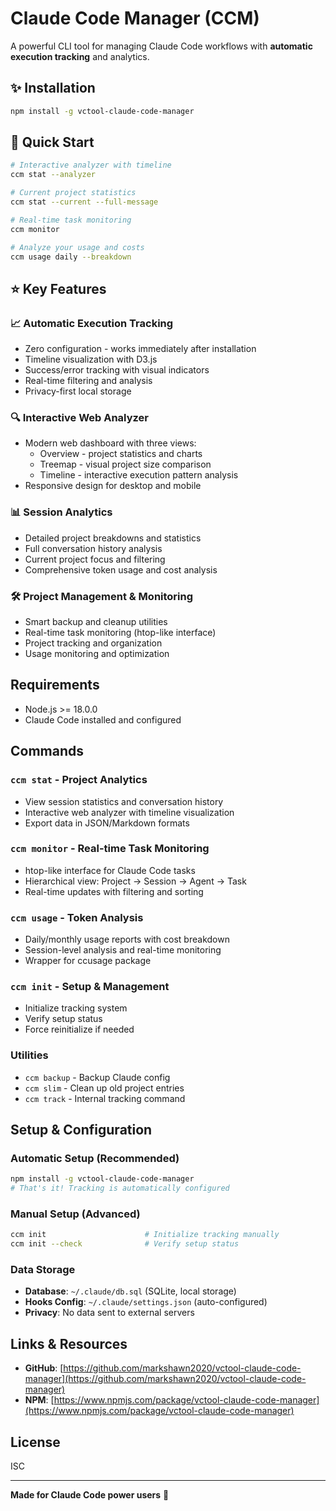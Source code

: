 # Claude Code Manager (CCM)

A powerful CLI tool for managing Claude Code workflows with **automatic execution tracking** and analytics.

## ✨ Installation

```bash
npm install -g vctool-claude-code-manager
```

## 🚀 Quick Start

```bash
# Interactive analyzer with timeline
ccm stat --analyzer

# Current project statistics  
ccm stat --current --full-message

# Real-time task monitoring
ccm monitor

# Analyze your usage and costs
ccm usage daily --breakdown
```

## ⭐ Key Features

### 📈 **Automatic Execution Tracking**
- Zero configuration - works immediately after installation
- Timeline visualization with D3.js
- Success/error tracking with visual indicators
- Real-time filtering and analysis
- Privacy-first local storage

### 🔍 **Interactive Web Analyzer**
- Modern web dashboard with three views:
  - Overview - project statistics and charts
  - Treemap - visual project size comparison
  - Timeline - interactive execution pattern analysis
- Responsive design for desktop and mobile

### 📊 **Session Analytics**
- Detailed project breakdowns and statistics
- Full conversation history analysis
- Current project focus and filtering
- Comprehensive token usage and cost analysis

### 🛠️ **Project Management & Monitoring**
- Smart backup and cleanup utilities
- Real-time task monitoring (htop-like interface)
- Project tracking and organization
- Usage monitoring and optimization

## Requirements

- Node.js >= 18.0.0
- Claude Code installed and configured

## Commands

### `ccm stat` - Project Analytics
- View session statistics and conversation history
- Interactive web analyzer with timeline visualization
- Export data in JSON/Markdown formats

### `ccm monitor` - Real-time Task Monitoring
- htop-like interface for Claude Code tasks
- Hierarchical view: Project → Session → Agent → Task
- Real-time updates with filtering and sorting

### `ccm usage` - Token Analysis
- Daily/monthly usage reports with cost breakdown
- Session-level analysis and real-time monitoring
- Wrapper for ccusage package

### `ccm init` - Setup & Management
- Initialize tracking system
- Verify setup status
- Force reinitialize if needed

### Utilities
- `ccm backup` - Backup Claude config
- `ccm slim` - Clean up old project entries
- `ccm track` - Internal tracking command

## Setup & Configuration

### Automatic Setup (Recommended)
```bash
npm install -g vctool-claude-code-manager
# That's it! Tracking is automatically configured
```

### Manual Setup (Advanced)
```bash
ccm init                      # Initialize tracking manually
ccm init --check              # Verify setup status
```

### Data Storage
- **Database**: `~/.claude/db.sql` (SQLite, local storage)
- **Hooks Config**: `~/.claude/settings.json` (auto-configured)
- **Privacy**: No data sent to external servers

## Links & Resources

- **GitHub**: [https://github.com/markshawn2020/vctool-claude-code-manager](https://github.com/markshawn2020/vctool-claude-code-manager)
- **NPM**: [https://www.npmjs.com/package/vctool-claude-code-manager](https://www.npmjs.com/package/vctool-claude-code-manager)

## License

ISC

---

**Made for Claude Code power users** 🚀
